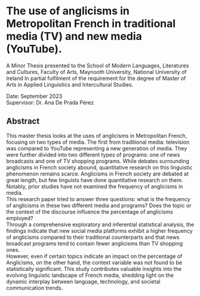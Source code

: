 # The use of anglicisms in Metropolitan French in traditional media (TV) and new media (YouTube).

A Minor Thesis presented to the School of Modern Languages, Literatures and Cultures, Faculty of Arts, Maynooth University, National University of Ireland
In partial fulfilment of the requirement for the degree of Master of Arts in Applied Linguistics and Intercultural Studies.

Date: September 2023  
Supervisor: Dr. Ana De Prada Pérez

## Abstract

This master thesis looks at the uses of anglicisms in Metropolitan French,
focusing on two types of media. The first from traditional media: television was
compared to YouTube representing a new generation of media. They were further
divided into two different types of programs: one of news broadcasts and one of TV
shopping programs. While debates surrounding anglicisms in French society abound,
quantitative research on this linguistic phenomenon remains scarce. Anglicisms in
French society are debated at great length, but few linguists have done quantitative
research on them. Notably, prior studies have not examined the frequency of anglicisms
in media.  
This research paper tried to answer three questions: what is the frequency of anglicisms
in these two different media and programs? Does the topic or the context of the
discourse influence the percentage of anglicisms employed?  
Through a comprehensive exploratory and inferential statistical analysis, the findings
indicate that new social media platforms exhibit a higher frequency of anglicisms
compared to their traditional counterparts and that news broadcast programs tend to
contain fewer anglicisms than TV shopping ones.  
However, even if certain topics indicate an impact on the percentage of Anglicisms, on
the other hand, the context variable was not found to be statistically significant. This
study contributes valuable insights into the evolving linguistic landscape of French
media, shedding light on the dynamic interplay between language, technology, and
societal communication trends.  


